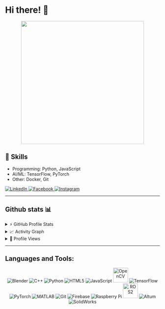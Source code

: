 # Hi there! 👋

<p align="center">
  <img src="https://media.giphy.com/media/dWesBcTLavkZuG35MI/giphy.gif" width="400"/>
</p>

## 🚀 Skills
- Programming: Python, JavaScript
- AI/ML: TensorFlow, PyTorch
- Other: Docker, Git

<!-- Social Media Links -->
<p align="left">
  <a href="https://www.linkedin.com/in/shehan-perera-b06697274/">
    <img src="https://img.icons8.com/fluency/48/linkedin.png" alt="LinkedIn" />
  </a>
  <a href="https://www.facebook.com/?form=MT00M3">
    <img src="https://img.icons8.com/fluency/48/facebook-new.png" alt="Facebook" />
  </a>
  <a href="https://instagram.com/yourprofile">
    <img src="https://img.icons8.com/fluency/48/instagram-new.png" alt="Instagram" />
  </a>
</p>

---

## Github stats 📊

<details>
<summary>⚡ GitHub Profile Stats</summary>
  
![GitHub Stats](https://github-readme-stats.vercel.app/api?username=ShehanPer&show_icons=true&theme=radical)

</details>

<details>
<summary>📈 Activity Graph</summary>

![GitHub Activity Graph](https://github-readme-activity-graph.vercel.app/graph?username=ShehanPer&theme=dracula)

</details>

<details>
<summary>👀 Profile Views</summary>

![Profile Views](https://komarev.com/ghpvc/?username=ShehanPer)

</details>

---

## Languages and Tools:

<p align="center">
  <img src="https://img.icons8.com/fluency/48/blender-3d.png" alt="Blender" />
  <img src="https://img.icons8.com/fluency/48/c-plus-plus-logo.png" alt="C++" />
  <img src="https://img.icons8.com/fluency/48/python.png" alt="Python" />
  <img src="https://img.icons8.com/fluency/48/html-5.png" alt="HTML5" />
  <img src="https://img.icons8.com/fluency/48/javascript.png" alt="JavaScript" />
  <img src="https://upload.wikimedia.org/wikipedia/commons/2/29/OpenCV_Logo_with_text.png" alt="OpenCV" height="48" />
  <img src="https://img.icons8.com/color/48/tensorflow.png" alt="TensorFlow" />
  <img src="https://img.icons8.com/color/48/pytorch.png" alt="PyTorch" />
  <img src="https://img.icons8.com/fluency/48/matlab.png" alt="MATLAB" />
  <img src="https://img.icons8.com/fluency/48/git.png" alt="Git" />
  <img src="https://img.icons8.com/color/48/firebase.png" alt="Firebase" />
  <img src="https://img.icons8.com/external-becris-lineal-color-becris/48/external-raspberry-iot-becris-lineal-color-becris.png" alt="Raspberry Pi" />
  <img src="https://upload.wikimedia.org/wikipedia/commons/b/bb/Robot_Operating_System_2_Logo.png" alt="ROS2" height="48" />
  <img src="https://img.icons8.com/external-flat-juicy-fish/48/external-robotics-industrial-automation-flat-flat-juicy-fish.png" alt="Altum" />
  <img src="https://img.icons8.com/color/48/solidworks.png" alt="SolidWorks" />
</p>


